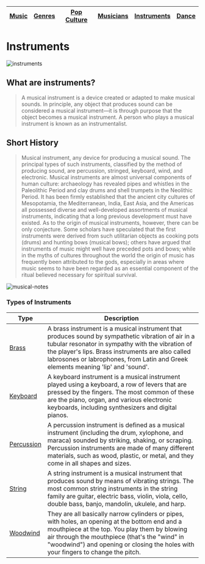 | [Music](music.md) | [Genres](genres.md) | [Pop Culture](popculture.md) |  [Musicians](musicians.md) | [Instruments](instruments.md) | [Dance](dance.md) |
| --- | --- | --- | --- | --- | --- |

# Instruments
![instruments](https://github.com/user-attachments/assets/c48f316b-22e2-4d21-91b8-736235aee3ea)

## What are instruments?
> A musical instrument is a device created or adapted to make musical sounds. In principle, any object that produces sound can be considered a musical instrument—it is through purpose that the object becomes a musical instrument. A person who plays a musical instrument is known as an instrumentalist.

## Short History
> Musical instrument, any device for producing a musical sound. The principal types of such instruments, classified by the method of producing sound, are percussion, stringed, keyboard, wind, and electronic. Musical instruments are almost universal components of human culture: archaeology has revealed pipes and whistles in the Paleolithic Period and clay drums and shell trumpets in the Neolithic Period. It has been firmly established that the ancient city cultures of Mesopotamia, the Mediterranean, India, East Asia, and the Americas all possessed diverse and well-developed assortments of musical instruments, indicating that a long previous development must have existed. As to the origin of musical instruments, however, there can be only conjecture. Some scholars have speculated that the first instruments were derived from such utilitarian objects as cooking pots (drums) and hunting bows (musical bows); others have argued that instruments of music might well have preceded pots and bows; while in the myths of cultures throughout the world the origin of music has frequently been attributed to the gods, especially in areas where music seems to have been regarded as an essential component of the ritual believed necessary for spiritual survival.

![musical-notes](https://github.com/user-attachments/assets/fe47815f-b4b5-4164-a266-c95ebe9705ee)

### Types of Instruments

| Type | Description |
| ---- | ----- |
| [Brass](brass.md) | A brass instrument is a musical instrument that produces sound by sympathetic vibration of air in a tubular resonator in sympathy with the vibration of the player's lips. Brass instruments are also called labrosones or labrophones, from Latin and Greek elements meaning 'lip' and 'sound'. |
| [Keyboard](keyboard.md) | A keyboard instrument is a musical instrument played using a keyboard, a row of levers that are pressed by the fingers. The most common of these are the piano, organ, and various electronic keyboards, including synthesizers and digital pianos. |
| [Percussion](percussion.md) | A percussion instrument is defined as a musical instrument (including the drum, xylophone, and maraca) sounded by striking, shaking, or scraping. Percussion instruments are made of many different materials, such as wood, plastic, or metal, and they come in all shapes and sizes. |
| [String](string.md) | A string instrument is a musical instrument that produces sound by means of vibrating strings. The most common string instruments in the string family are guitar, electric bass, violin, viola, cello, double bass, banjo, mandolin, ukulele, and harp. | 
| [Woodwind](woodwind.md) | They are all basically narrow cylinders or pipes, with holes, an opening at the bottom end and a mouthpiece at the top. You play them by blowing air through the mouthpiece (that's the "wind" in "woodwind") and opening or closing the holes with your fingers to change the pitch. |
